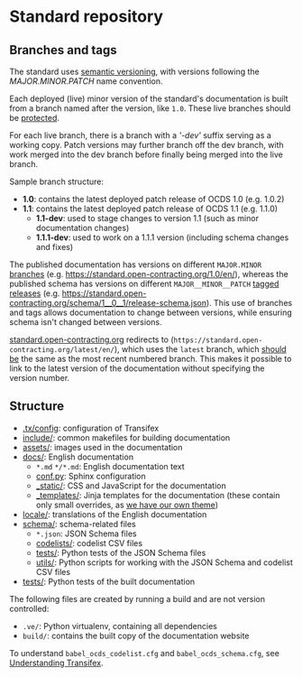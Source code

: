 # Standard repository

## Branches and tags

The standard uses [semantic versioning](http://semver.org/), with versions following the _MAJOR.MINOR.PATCH_ name convention.

Each deployed (live) minor version of the standard's documentation is built from a branch named after the version, like `1.0`. These live branches should be [protected](https://help.github.com/articles/about-protected-branches/).

For each live branch, there is a branch with a _'-dev'_ suffix serving as a working copy. Patch versions may further branch off the dev branch, with work merged into the dev branch before finally being merged into the live branch.

Sample branch structure:

* **1.0**: contains the latest deployed patch release of OCDS 1.0 (e.g. 1.0.2)
* **1.1**: contains the latest deployed patch release of OCDS 1.1 (e.g. 1.1.0)
  * **1.1-dev**: used to stage changes to version 1.1 (such as minor documentation changes)
  * **1.1.1-dev**: used to work on a 1.1.1 version (including schema changes and fixes)

The published documentation has versions on different `MAJOR.MINOR` [branches](https://github.com/open-contracting/standard/branches/all) (e.g. <https://standard.open-contracting.org/1.0/en/>), whereas the published schema has versions on different `MAJOR__MINOR__PATCH` [tagged releases](https://github.com/open-contracting/standard/tags) (e.g. <https://standard.open-contracting.org/schema/1__0__1/release-schema.json>). This use of branches and tags allows documentation to change between versions, while ensuring schema isn't changed between versions.

[standard.open-contracting.org](https://standard.open-contracting.org/) redirects to (`https://standard.open-contracting.org/latest/en/`), which uses the `latest` branch, which [should be](deployment) the same as the most recent numbered branch. This makes it possible to link to the latest version of the documentation without specifying the version number.

## Structure

* [.tx/config](https://github.com/open-contracting/standard/blob/HEAD/.tx/config): configuration of Transifex
* [include/](https://github.com/open-contracting/standard/tree/HEAD/include): common makefiles for building documentation
* [assets/](https://github.com/open-contracting/standard/tree/HEAD/assets): images used in the documentation
* [docs/](https://github.com/open-contracting/standard/tree/HEAD/docs): English documentation
  * `*.md` `*/*.md`: English documentation text
  * [conf.py](https://github.com/open-contracting/standard/blob/HEAD/docs/conf.py): Sphinx configuration
  * [\_static/](https://github.com/open-contracting/standard/tree/HEAD/docs/_static): CSS and JavaScript for the documentation
  * [\_templates/](https://github.com/open-contracting/standard/tree/HEAD/docs/_templates): Jinja templates for the documentation (these contain only small overrides, as [we have our own theme](https://github.com/open-contracting/standard_theme))
* [locale/](https://github.com/open-contracting/standard/tree/HEAD/locale): translations of the English documentation
* [schema/](https://github.com/open-contracting/standard/tree/HEAD/schema): schema-related files
  * `*.json`: JSON Schema files
  * [codelists/](https://github.com/open-contracting/standard/tree/HEAD/schema/codelists): codelist CSV files
  * [tests/](https://github.com/open-contracting/standard/tree/HEAD/schema/tests): Python tests of the JSON Schema files
  * [utils/](https://github.com/open-contracting/standard/tree/HEAD/schema/utils): Python scripts for working with the JSON Schema and codelist CSV files
* [tests/](https://github.com/open-contracting/standard/tree/HEAD/tests): Python tests of the built documentation

The following files are created by running a build and are not version controlled:

* `.ve/`: Python virtualenv, containing all dependencies
* `build/`: contains the built copy of the documentation website

To understand `babel_ocds_codelist.cfg` and `babel_ocds_schema.cfg`, see [Understanding Transifex](../translation/understanding_transifex).
